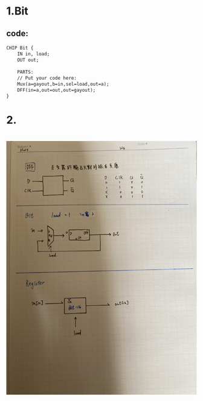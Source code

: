 # 1.Bit
## code:
```
CHIP Bit {
    IN in, load;
    OUT out;

    PARTS:
    // Put your code here:
    Mux(a=gayout,b=in,sel=load,out=a);
    DFF(in=a,out=out,out=gayout);
}
```
# 2.














# ![image](5.jpg)
